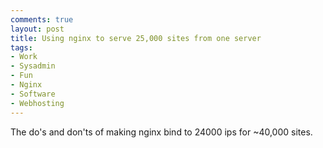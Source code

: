 ```yaml
---
comments: true
layout: post
title: Using nginx to serve 25,000 sites from one server
tags:
- Work
- Sysadmin
- Fun
- Nginx
- Software
- Webhosting
---
```


The do's and don'ts of making nginx bind to 24000 ips for ~40,000 sites.
